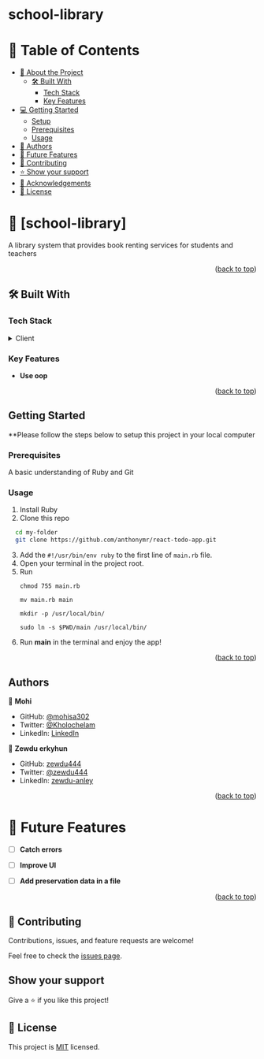 # school-library

# 📗 Table of Contents

- [📖 About the Project](#about-project)
  - [🛠 Built With](#built-with)
    - [Tech Stack](#tech-stack)
    - [Key Features](#key-features)
- [💻 Getting Started](#getting-started)
  - [Setup](#setup)
  - [Prerequisites](#prerequisites)
  - [Usage](#usage)
- [👥 Authors](#authors)
- [🔭 Future Features](#future-features)
- [🤝 Contributing](#contributing)
- [⭐️ Show your support](#support)
- [🙏 Acknowledgements](#acknowledgements)
- [📝 License](#license)

# 📖 [school-library] <a name="about-project"></a>

A library system that provides book renting  services  for students and teachers

<p align="right">(<a href="#readme-top">back to top</a>)</p>

## 🛠 Built With <a name="built-with"></a>

### Tech Stack <a name="tech-stack"></a>

<details>
  <summary>Client</summary>
  <ul>
    <li><a href="https://reactjs.org/">Ruby</a></li>
  </ul>
</details>

<!-- Features -->

### Key Features <a name="key-features"></a>

- **Use oop**

<p align="right">(<a href="#readme-top">back to top</a>)</p>

## Getting Started

\*\*Please follow the steps below to setup this project in your local computer

### Prerequisites

A basic understanding of Ruby and Git

### Usage

1. Install Ruby
2. Clone this repo

```sh
  cd my-folder
  git clone https://github.com/anthonymr/react-todo-app.git
```

3. Add the `#!/usr/bin/env ruby` to the first line of `main.rb` file.
4. Open your terminal in the project root.
5. Run
   <pre><code>chmod 755 main.rb</pre></code>
   <pre><code>mv main.rb main</pre></code>
   <pre><code>mkdir -p /usr/local/bin/</pre></code>
   <pre><code>sudo ln -s $PWD/main /usr/local/bin/</pre></code>
6. Run **main** in the terminal and enjoy the app!

<p align="right">(<a href="#readme-top">back to top</a>)</p>

## Authors

👤 **Mohi**

- GitHub: [@mohisa302](https://github.com/mohisa302)
- Twitter: [@Kholochelam](https://twitter.com/Kholochelam)
- LinkedIn: [LinkedIn](https://linkedin.com/in/mohadese-sadeghi-692551199/)

👤 **Zewdu erkyhun**

- GitHub: [zewdu444](https://github.com/zewdu444)
- Twitter: [@zewdu444](https://twitter.com/zewdu444)
- LinkedIn: [zewdu-anley](https://www.linkedin.com/in/zewdu-anley/)

<p align="right">(<a href="#readme-top">back to top</a>)</p>

# 🔭 Future Features <a name="future-features"></a>

- [ ] **Catch errors**
- [ ] **Improve UI**
- [ ] **Add preservation data in a file**


<p align="right">(<a href="#readme-top">back to top</a>)</p>

## 🤝 Contributing

Contributions, issues, and feature requests are welcome!

Feel free to check the [issues page](../../issues/).

## Show your support

Give a ⭐️ if you like this project!

## 📝 License

This project is [MIT](./LICENSE) licensed.

